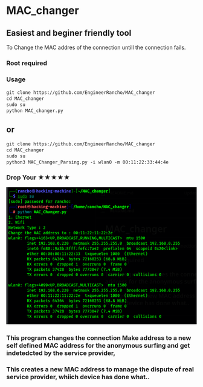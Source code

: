 # MAC_changer

## Easiest and beginer friendly tool

To Change the MAC addres of the connection untill the connection fails. 

### Root required

### Usage
```
git clone https://github.com/EngineerRancho/MAC_changer
cd MAC_changer
sudo su
python MAC_changer.py
```
## or
```
git clone https://github.com/EngineerRancho/MAC_changer
cd MAC_changer
sudo su
python3 MAC_Changer_Parsing.py -i wlan0 -m 00:11:22:33:44:4e
```

### Drop Your ★★★★★

![](.Screenshot.png)

### This program changes the connection Make address to a new self defined MAC address for the anonymous surfing and get indetedcted by the service provider,
### This creates a new MAC address to manage the dispute of real service provider, whiich device has done what..
